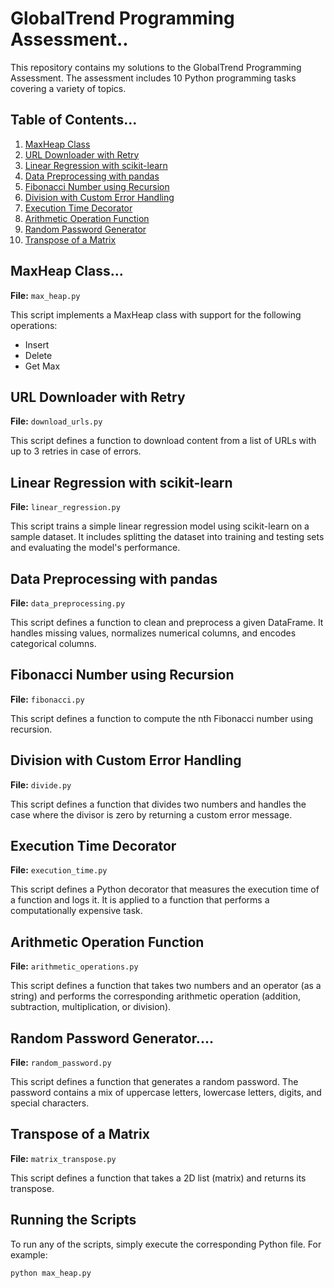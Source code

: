 # GlobalTrend Programming Assessment..

This repository contains my solutions to the GlobalTrend Programming Assessment. The assessment includes 10 Python programming tasks covering a variety of topics.

## Table of Contents...

1. [MaxHeap Class](#maxheap-class)
2. [URL Downloader with Retry](#url-downloader-with-retry)
3. [Linear Regression with scikit-learn](#linear-regression-with-scikit-learn)
4. [Data Preprocessing with pandas](#data-preprocessing-with-pandas)
5. [Fibonacci Number using Recursion](#fibonacci-number-using-recursion)
6. [Division with Custom Error Handling](#division-with-custom-error-handling)
7. [Execution Time Decorator](#execution-time-decorator)
8. [Arithmetic Operation Function](#arithmetic-operation-function)
9. [Random Password Generator](#random-password-generator)
10. [Transpose of a Matrix](#transpose-of-a-matrix)

## MaxHeap Class...

**File:** `max_heap.py`

This script implements a MaxHeap class with support for the following operations:
- Insert
- Delete
- Get Max

## URL Downloader with Retry

**File:** `download_urls.py`

This script defines a function to download content from a list of URLs with up to 3 retries in case of errors.

## Linear Regression with scikit-learn

**File:** `linear_regression.py`

This script trains a simple linear regression model using scikit-learn on a sample dataset. It includes splitting the dataset into training and testing sets and evaluating the model's performance.

## Data Preprocessing with pandas

**File:** `data_preprocessing.py`

This script defines a function to clean and preprocess a given DataFrame. It handles missing values, normalizes numerical columns, and encodes categorical columns.

## Fibonacci Number using Recursion

**File:** `fibonacci.py`

This script defines a function to compute the nth Fibonacci number using recursion.

## Division with Custom Error Handling

**File:** `divide.py`

This script defines a function that divides two numbers and handles the case where the divisor is zero by returning a custom error message.

## Execution Time Decorator

**File:** `execution_time.py`

This script defines a Python decorator that measures the execution time of a function and logs it. It is applied to a function that performs a computationally expensive task.

## Arithmetic Operation Function

**File:** `arithmetic_operations.py`

This script defines a function that takes two numbers and an operator (as a string) and performs the corresponding arithmetic operation (addition, subtraction, multiplication, or division).

## Random Password Generator....

**File:** `random_password.py`

This script defines a function that generates a random password. The password contains a mix of uppercase letters, lowercase letters, digits, and special characters.

## Transpose of a Matrix

**File:** `matrix_transpose.py`

This script defines a function that takes a 2D list (matrix) and returns its transpose.

## Running the Scripts

To run any of the scripts, simply execute the corresponding Python file. For example:

```sh
python max_heap.py
